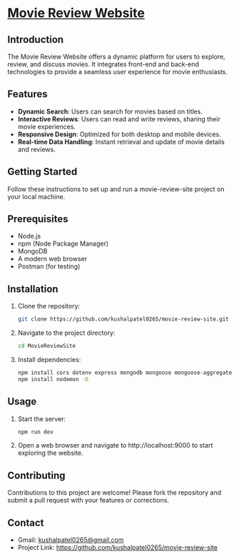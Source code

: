 # [Movie Review Website](https://movie-review-site.vercel.app/)

## Introduction
The Movie Review Website offers a dynamic platform for users to explore, review, and discuss movies. It integrates front-end and back-end technologies to provide a seamless user experience for movie enthusiasts.

## Features
- **Dynamic Search**: Users can search for movies based on titles.
- **Interactive Reviews**: Users can read and write reviews, sharing their movie experiences.
- **Responsive Design**: Optimized for both desktop and mobile devices.
- **Real-time Data Handling**: Instant retrieval and update of movie details and reviews.

## Getting Started
Follow these instructions to set up and run a movie-review-site project on your local machine.

## Prerequisites
- Node.js
- npm (Node Package Manager)
- MongoDB
- A modern web browser
- Postman (for testing)

## Installation
1. Clone the repository:
   ```bash
   git clone https://github.com/kushalpatel0265/movie-review-site.git
2. Navigate to the project directory:
   ```bash
   cd MovieReviewSite
3. Install dependencies:
   ```bash
   npm install cors dotenv express mongodb mongoose mongoose-aggregate-paginate-v2
   npm install nodemon -D

## Usage
1. Start the server:
   ```bash
   npm run dev
2. Open a web browser and navigate to http://localhost:9000 to start exploring the website.

## Contributing
Contributions to this project are welcome! Please fork the repository and submit a pull request with your features or corrections.

## Contact
- Gmail: kushalpatel0265@gmail.com
- Project Link: https://github.com/kushalpatel0265/movie-review-site
